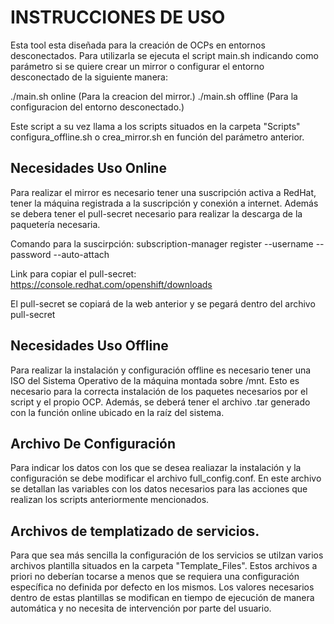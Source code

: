 # INSTRUCCIONES DE USO

Esta tool esta diseñada para la creación de OCPs en entornos desconectados.
Para utilizarla se ejecuta el script main.sh indicando como parámetro si se quiere crear un mirror o configurar el entorno desconectado de la siguiente manera:

./main.sh online (Para la creacion del mirror.)
./main.sh offline (Para la configuracion del entorno desconectado.)

Este script a su vez llama a los scripts situados en la carpeta "Scripts" configura_offline.sh o crea_mirror.sh en función del parámetro anterior.

## Necesidades Uso Online

Para realizar el mirror es necesario tener una suscripción activa a RedHat, tener la máquina registrada a la suscripción y conexión a internet.
Además se debera tener el pull-secret necesario para realizar la descarga de la paquetería necesaria.

Comando para la suscirpción: subscription-manager register --username <username> --password <password> --auto-attach

Link para copiar el pull-secret: https://console.redhat.com/openshift/downloads

El pull-secret se copiará de la web anterior y se pegará dentro del archivo pull-secret

## Necesidades Uso Offline

Para realizar la instalación y configuración offline es necesario tener una ISO del Sistema Operativo de la máquina montada sobre /mnt.
Esto es necesario para la correcta instalación de los paquetes necesarios por el script y el propio OCP.
Además, se deberá tener el archivo .tar generado con la función online ubicado en la raíz del sistema.

## Archivo De Configuración

Para indicar los datos con los que se desea realiazar la instalación y la configuración se debe modificar el archivo full_config.conf.
En este archivo se detallan las variables con los datos necesarios para las acciones que realizan los scripts anteriormente mencionados.

## Archivos de templatizado de servicios.

Para que sea más sencilla la configuración de los servicios se utilzan varios archivos plantilla situados en la carpeta "Template_Files".
Estos archivos a priori no deberían tocarse a menos que se requiera una configuración específica no definida por defecto en los mismos.
Los valores necesarios dentro de estas plantillas se modifican en tiempo de ejecución de manera automática y no necesita de intervención por parte del usuario.

